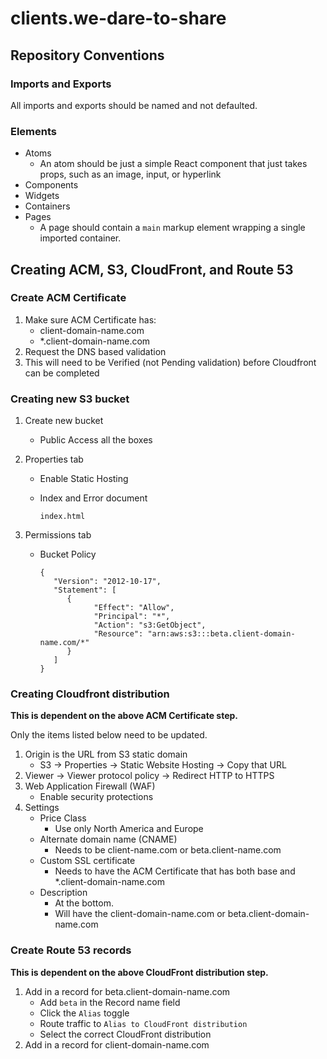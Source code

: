 # clients.we-dare-to-share

## Repository Conventions

### Imports and Exports

All imports and exports should be named and not defaulted.

### Elements

- Atoms
  - An atom should be just a simple React component that just takes props, such as an image, input, or hyperlink
- Components
- Widgets
- Containers
- Pages
  - A page should contain a `main` markup element wrapping a single imported container.

## Creating ACM, S3, CloudFront, and Route 53

### Create ACM Certificate

1. Make sure ACM Certificate has:
   - client-domain-name.com
   - \*.client-domain-name.com
1. Request the DNS based validation
1. This will need to be Verified (not Pending validation) before Cloudfront can be completed

### Creating new S3 bucket

1. Create new bucket

   - Public Access all the boxes

1. Properties tab

   - Enable Static Hosting
   - Index and Error document

     ```
     index.html
     ```

1. Permissions tab

   - Bucket Policy

     ```
     {
        "Version": "2012-10-17",
        "Statement": [
           {
                 "Effect": "Allow",
                 "Principal": "*",
                 "Action": "s3:GetObject",
                 "Resource": "arn:aws:s3:::beta.client-domain-name.com/*"
           }
        ]
     }
     ```

### Creating Cloudfront distribution

**This is dependent on the above ACM Certificate step.**

Only the items listed below need to be updated.

1. Origin is the URL from S3 static domain
   - S3 -> Properties -> Static Website Hosting -> Copy that URL
1. Viewer -> Viewer protocol policy -> Redirect HTTP to HTTPS
1. Web Application Firewall (WAF)
   - Enable security protections
1. Settings
   - Price Class
     - Use only North America and Europe
   - Alternate domain name (CNAME)
     - Needs to be client-name.com or beta.client-name.com
   - Custom SSL certificate
     - Needs to have the ACM Certificate that has both base and \*.client-domain-name.com
   - Description
     - At the bottom.
     - Will have the client-domain-name.com or beta.client-domain-name.com

### Create Route 53 records

**This is dependent on the above CloudFront distribution step.**

1. Add in a record for beta.client-domain-name.com
   - Add `beta` in the Record name field
   - Click the `Alias` toggle
   - Route traffic to `Alias to CloudFront distribution`
   - Select the correct CloudFront distribution
1. Add in a record for client-domain-name.com
